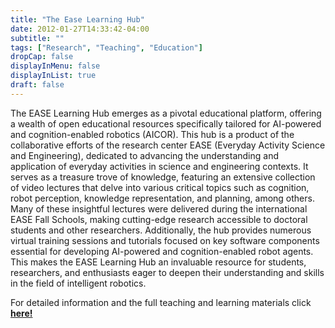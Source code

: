 ```yaml
---
title: "The Ease Learning Hub"
date: 2012-01-27T14:33:42-04:00
subtitle: ""
tags: ["Research", "Teaching", "Education"]
dropCap: false
displayInMenu: false
displayInList: true
draft: false
---
```


The EASE Learning Hub emerges as a pivotal educational platform, offering a wealth
of open educational resources specifically tailored for AI-powered and
cognition-enabled robotics (AICOR). This hub is a product of the collaborative
efforts of the research center EASE (Everyday Activity Science and Engineering),
dedicated to advancing the understanding and application of everyday activities in
science and engineering contexts. It serves as a treasure trove of knowledge, featuring
an extensive collection of video lectures that delve into various critical topics such as
cognition, robot perception, knowledge representation, and planning, among others.
Many of these insightful lectures were delivered during the international EASE Fall
Schools, making cutting-edge research accessible to doctoral students and other
researchers. Additionally, the hub provides numerous virtual training sessions and
tutorials focused on key software components essential for developing AI-powered and
cognition-enabled robot agents. This makes the EASE Learning Hub an invaluable
resource for students, researchers, and enthusiasts eager to deepen their
understanding and skills in the field of intelligent robotics.

For detailed information and the full teaching and learning materials click <a class="btn btn-success" target="_blank" href="https://learning-hub.ease-crc.org/"><b>here!</b></a>

<!--more-->

<!-- <div class="main-well-flex-container" style="margin:20px;align-items: center;">

  <div style="flex:30%;">
      <img src="profile_picture.png" style="clip-path: circle(35%);">
  </div>

  <div style="flex:70%;">
    <h3>Replace with Name</h3>
    Tel:     +49 XXXXXXXXXX <br>
    Fax:     +49 XXXXXXXXXX <br>
    Mail:    <a href="mailto:XXXXXXX@cs.uni-bremen.de">XXXXXX@cs.uni-bremen.de</a> <br>
    <a style="color:red" href="https://ai.uni-bremen.de/team/XXXXXXXXX">
      <span style="font-size: 15px;">Profile</span>
    </a>
  </div>

</div> -->
